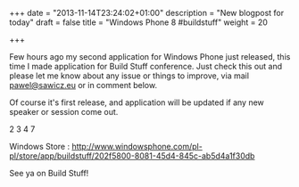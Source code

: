 +++
date = "2013-11-14T23:24:02+01:00"
description = "New blogpost for today"
draft = false
title = "Windows Phone 8 #buildstuff"
weight = 20

+++

Few hours ago my second application for Windows Phone just released, this time I made application for Build Stuff conference. Just check this out and please let me know about any issue or things to improve, via mail pawel@sawicz.eu or in comment below.

Of course it's first release, and application will be updated if any new speaker or session come out.

2 3 4 7

Windows Store : http://www.windowsphone.com/pl-pl/store/app/buildstuff/202f5800-8081-45d4-845c-ab5d4a1f30db

See ya on Build Stuff!